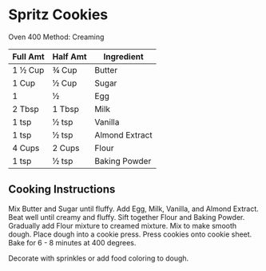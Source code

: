# Spritz Cookies

Oven  400
Method: Creaming

|Full Amt | Half Amt | Ingredient|
|----|----|---|
1 ½ Cup | ¾ Cup | Butter
1 Cup | ½ Cup | Sugar
1 | ½ | Egg
2 Tbsp | 1 Tbsp | Milk
1 tsp | ½ tsp | Vanilla
1 tsp | ½ tsp | Almond Extract
4 Cups | 2 Cups | Flour
1 tsp | ½ tsp | Baking Powder

## Cooking Instructions

Mix Butter and Sugar until fluffy.
Add Egg, Milk, Vanilla, and Almond Extract.
Beat well until creamy and fluffy.
Sift together Flour and Baking Powder.
Gradually add Flour mixture to creamed mixture.
Mix to make smooth dough.
Place dough into a cookie press.
Press cookies onto cookie sheet.
Bake for 6 - 8 minutes at 400 degrees.

Decorate with sprinkles or add food coloring to dough.
